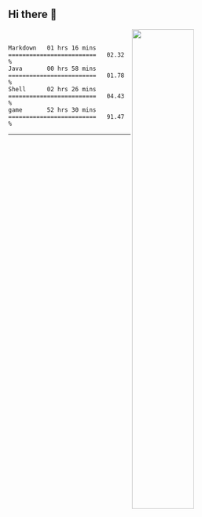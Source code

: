 ## Hi there 👋

[<img align="right" width="50%" src="https://github-readme-stats.vercel.app/api?username=nine0703&theme=right&show_icons=true">](https://metrics.lecoq.io/nine0703?template=classic)


<br/>	

<!--START_SECTION:waka-->
```text
Markdown   01 hrs 16 mins  =========================   02.32 % 
Java       00 hrs 58 mins  =========================   01.78 % 
Shell      02 hrs 26 mins  =========================   04.43 % 
game       52 hrs 30 mins  =========================   91.47 % 
```
<!--END_SECTION:waka-->

---
